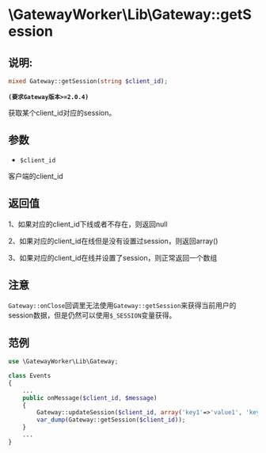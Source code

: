 # \GatewayWorker\Lib\Gateway::getSession
## 说明:
```php
mixed Gateway::getSession(string $client_id);
```
**``` (要求Gateway版本>=2.0.4) ```**

获取某个client_id对应的session。


## 参数

* ```$client_id```


客户端的client_id


## 返回值

1、如果对应的client_id下线或者不存在，则返回null

2、如果对应的client_id在线但是没有设置过session，则返回array()

3、如果对应的client_id在线并设置了session，则正常返回一个数组



## 注意
``` Gateway::onClose ```回调里无法使用```Gateway::getSession```来获得当前用户的session数据，但是仍然可以使用```$_SESSION```变量获得。


## 范例
```php
use \GatewayWorker\Lib\Gateway;

class Events
{
    ...
    public onMessage($client_id, $message)
    {
        Gateway::updateSession($client_id, array('key1'=>'value1', 'key2'=>'value2'));
        var_dump(Gateway::getSession($client_id));
    }
    ...
}
```
